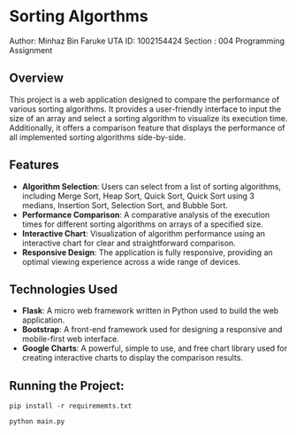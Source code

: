 # Sorting Algorthms
Author: Minhaz Bin Faruke
UTA ID: 1002154424
Section : 004
Programming Assignment

## Overview

This project is a web application designed to compare the performance of various sorting algorithms. It provides a user-friendly interface to input the size of an array and select a sorting algorithm to visualize its execution time. Additionally, it offers a comparison feature that displays the performance of all implemented sorting algorithms side-by-side.

## Features

- **Algorithm Selection**: Users can select from a list of sorting algorithms, including Merge Sort, Heap Sort, Quick Sort, Quick Sort using 3 medians, Insertion Sort, Selection Sort, and Bubble Sort.
- **Performance Comparison**: A comparative analysis of the execution times for different sorting algorithms on arrays of a specified size.
- **Interactive Chart**: Visualization of algorithm performance using an interactive chart for clear and straightforward comparison.
- **Responsive Design**: The application is fully responsive, providing an optimal viewing experience across a wide range of devices.

## Technologies Used

- **Flask**: A micro web framework written in Python used to build the web application.
- **Bootstrap**: A front-end framework used for designing a responsive and mobile-first web interface.
- **Google Charts**: A powerful, simple to use, and free chart library used for creating interactive charts to display the comparison results.

## Running the Project:
```
pip install -r requirememts.txt
```
```
python main.py
```
